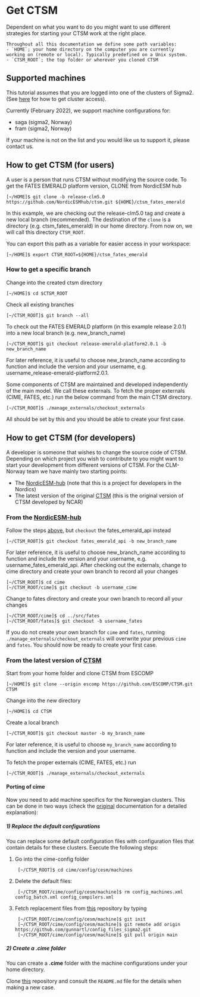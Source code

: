 # Get CTSM
Dependent on what you want to do you might want to use different strategies for starting your CTSM work at the right place. 

```{keypoints} Path variables
Throughout all this documentation we define some path variables:  
- `HOME`; your home directory on the computer you are currently working on (remote or local). Typically predefined on a Unix system.
- `CTSM_ROOT`; the top folder or wherever you cloned CTSM 
```


## Supported machines
This tutorial assumes that you are logged into one of the clusters of Sigma2. (See [here](https://metos-uio.github.io/CTSM-Norway-Documentation/prerequisite/#needed-accesses) for how to get cluster access). 

Currently (February 2022), we support machine configurations for: 
-   saga (sigma2, Norway)
-   fram (sigma2, Norway)

If your machine is not on the list and you would like us to support it,
please contact us.

## How to get CTSM (for users)
A user is a person that runs CTSM without modifying the source code. To get the FATES EMERALD platform version, CLONE from NordicESM hub

    [~/HOME]$ git clone -b release-clm5.0 https://github.com/NordicESMhub/ctsm.git ${HOME}/ctsm_fates_emerald

In this example, we are checking out the release-clm5.0 tag and create a
new local branch (recommended). The destination of the `clone` is a
directory (e.g. ctsm\_fates\_emerald) in our home directory. From now on, we will call this directory `CTSM_ROOT`.

You can export this path as a variable for easier access in your workspace:

    [~/HOME]$ export CTSM_ROOT=${HOME}/ctsm_fates_emerald

### How to get a specific branch
Change into the created ctsm directory

    [~/HOME]$ cd $CTSM_ROOT

Check all existing branches

    [~/CTSM_ROOT]$ git branch --all

To check out the FATES EMERALD platform (in this example release 2.0.1)
into a new local branch (e.g. new\_branch\_name)

    [~/CTSM_ROOT]$ git checkout release-emerald-platform2.0.1 -b new_branch_name

For later reference, it is useful to choose new\_branch\_name according
to function and include the version and your username, e.g.
username\_release-emerald-platform2.0.1.

Some components of CTSM are maintained and developed independently of the main model. We call these externals.
To fetch the proper externals (CIME, FATES, etc.) run the below command from the main CTSM directory.

    [~/CTSM_ROOT]$ ./manage_externals/checkout_externals

All should be set by this and you should be able to create your first case.


## How to get CTSM (for developers)
A developer is someone that wishes to change the source code of CTSM. 
Depending on which project you wish to contribute to you might want to
start your development from different versions of CTSM. For the
CLM-Norway team we have mainly two starting points:

-   The [NordicESM-hub](https://github.com/NordicESMhub/ctsm) (note
    that this is a project for developers in the Nordics)
-   The latest version of the original
    [CTSM](https://github.com/ESCOMP/CTSM) (this is the original
    version of CTSM developed by NCAR)

### From the [NordicESM-hub](https://github.com/NordicESMhub/ctsm)

Follow the steps [above](https://metos-uio.github.io/CTSM-Norway-Documentation/get/#how-to-get-ctsm-for-users), but `checkout` the fates\_emerald\_api instead

    [~/CTSM_ROOT]$ git checkout fates_emerald_api -b new_branch_name

For later reference, it is useful to choose new\_branch\_name according
to function and include the version and your username, e.g.
username\_fates\_emerald\_api. After checking out the externals, change
to cime directory and create your own branch to record all your changes

    [~/CTSM_ROOT]$ cd cime
    [~/CTSM_ROOT/cime]$ git checkout -b username_cime

Change to fates directory and create your own branch to record all your
changes

    [~/CTSM_ROOT/cime]$ cd ../src/fates
    [~/CTSM_ROOT/fates]$ git checkout -b username_fates

If you do not create your own branch for `cime` and `fates`, running
`./manage_externals/checkout_externals` will overwrite your
previous `cime` and `fates`. You should now be ready to create your
first case.

### From the latest version of [CTSM](https://github.com/ESCOMP/CTSM)
Start from your home folder and clone CTSM from ESCOMP 

    [~/HOME]$ git clone --origin escomp https://github.com/ESCOMP/CTSM.git CTSM

Change into the new directory

    [~/HOME]$ cd CTSM

Create a local branch

    [~/CTSM_ROOT]$ git checkout master -b my_branch_name

For later reference, it is useful to choose `my_branch_name` according
to function and include the version and your username.

To fetch the proper externals (CIME, FATES, etc.) run

    [~/CTSM_ROOT]$ ./manage_externals/checkout_externals

#### Porting of cime

Now you need to add machine specifics for the Norwegian clusters. This
can be done in two ways (check the
[original](https://esmci.github.io/cime/versions/master/html/users_guide/porting-cime.html#steps-for-porting)
documentation for a detailed explanation):

##### 1) Replace the default configurations

You can replace some default configuration files with configuration files that contain details for these clusters.
Execute the following steps:

1. Go into the cime-config folder

        [~/CTSM_ROOT]$ cd cime/config/cesm/machines

2. Delete the default files:

        [~/CTSM_ROOT/cime/config/cesm/machine]$ rm config_machines.xml config_batch.xml config_compilers.xml

3. Fetch replacement files from [this](https://github.com/gunnartl/config_files_sigma2.git) repository by typing

        [~/CTSM_ROOT/cime/config/cesm/machine]$ git init
        [~/CTSM_ROOT/cime/config/cesm/machine]$ git remote add origin https://github.com/gunnartl/config_files_sigma2.git
        [~/CTSM_ROOT/cime/config/cesm/machine]$ git pull origin main

##### 2) Create a .cime folder

You can create a **.cime** folder with the machine configurations under your home directory.

Clone [this](https://github.com/MetOs-UiO/dotcime) repository and
consult the `README.md` file for the details when making a new
case.
